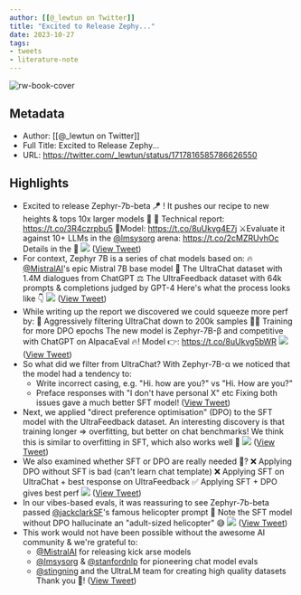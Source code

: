 ```yaml
---
author: [[@_lewtun on Twitter]]
title: "Excited to Release Zephy..."
date: 2023-10-27
tags: 
- tweets
- literature-note
---
```

![rw-book-cover](https://pbs.twimg.com/profile_images/1097405296543236096/gS2C7RIq.jpg)

## Metadata
- Author: [[@_lewtun on Twitter]]
- Full Title: Excited to Release Zephy...
- URL: https://twitter.com/_lewtun/status/1717816585786626550

## Highlights
- Excited to release Zephyr-7b-beta 🪁 !
  It pushes our recipe to new heights & tops 10x larger models 💪
  📝 Technical report: https://t.co/3R4czrpbu5
  🤗Model: https://t.co/8uUkvg4E7j
  ⚔️Evaluate it against 10+ LLMs in the <a href="https://twitter.com/lmsysorg">@lmsysorg</a> arena: https://t.co/2cMZRUvhOc
  Details in the 🧵 
  ![](https://pbs.twimg.com/media/F9bhv3qWEAAzYUN.jpg) ([View Tweet](https://twitter.com/_lewtun/status/1717816585786626550))
- For context, Zephyr 7B is a series of chat models based on:
  🔥 <a href="https://twitter.com/MistralAI">@MistralAI</a>'s epic Mistral 7B base model
  💬 The UltraChat dataset with 1.4M dialogues from ChatGPT
  ⚖️ The UltraFeedback dataset with 64k prompts & completions judged by GPT-4
  Here's what the process looks like 👇 
  ![](https://pbs.twimg.com/media/F9baNiaWcAAfqPM.png) ([View Tweet](https://twitter.com/_lewtun/status/1717816587657281595))
- While writing up the report we discovered we could squeeze more perf by:
  🧹 Aggressively filtering UltraChat down to 200k samples
  🏋️‍♀️ Training for more DPO epochs
  The new model is Zephyr-7B-β and competitive with ChatGPT on AlpacaEval 🔥!
  Model 👉: https://t.co/8uUkvg5bWR 
  ![](https://pbs.twimg.com/media/F9bnRcBXwAAou8Z.jpg) ([View Tweet](https://twitter.com/_lewtun/status/1717816590341931179))
- So what did we filter from UltraChat?
  With Zephyr-7B-α we noticed that the model had a tendency to:
  - Write incorrect casing, e.g. "Hi. how are you?" vs "Hi. How are you?"
  - Preface responses with "I don't have personal X" etc
  Fixing both issues gave a much better SFT model! ([View Tweet](https://twitter.com/_lewtun/status/1717816593172840471))
- Next, we applied "direct preference optimisation" (DPO) to the SFT model with the UltraFeedback dataset.
  An interesting discovery is that training longer => overfitting, but better on chat benchmarks!
  We think this is similar to overfitting in SFT, which also works well 👀 
  ![](https://pbs.twimg.com/media/F9baaSYWUAAaVyF.png) ([View Tweet](https://twitter.com/_lewtun/status/1717816595131859018))
- We also examined whether SFT or DPO are really needed 🤔?
  ❌ Applying DPO without SFT is bad (can't learn chat template)
  ❌ Applying SFT on UltraChat + best response on UltraFeedback
  ✅ Applying SFT + DPO gives best perf 
  ![](https://pbs.twimg.com/media/F9baiGOWwAARc8_.png) ([View Tweet](https://twitter.com/_lewtun/status/1717816597790834855))
- In our vibes-based evals, it was reassuring to see Zephyr-7b-beta passed <a href="https://twitter.com/jackclarkSF">@jackclarkSF</a>'s famous helicopter prompt 🚁
  Note the SFT model without DPO hallucinate an "adult-sized helicopter" 😅 
  ![](https://pbs.twimg.com/media/F9boaw9XIAAMRQ_.jpg) ([View Tweet](https://twitter.com/_lewtun/status/1717816599888163063))
- This work would not have been possible without the awesome AI community & we're grateful to:
  - <a href="https://twitter.com/MistralAI">@MistralAI</a> for releasing kick arse models
  - <a href="https://twitter.com/lmsysorg">@lmsysorg</a> & <a href="https://twitter.com/stanfordnlp">@stanfordnlp</a> for pioneering chat model evals
  - <a href="https://twitter.com/stingning">@stingning</a> and the UltraLM team for creating high quality datasets
  Thank you 🤗! ([View Tweet](https://twitter.com/_lewtun/status/1717816602429730929))
